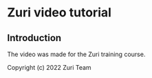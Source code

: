 # Zuri video tutorial

## Introduction

The video was made for the Zuri training course.

Copyright (c) 2022 Zuri Team
